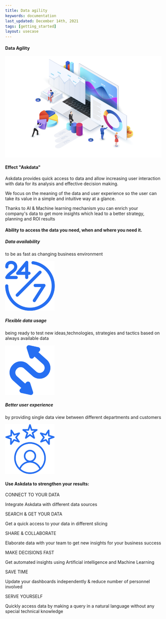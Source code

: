 ```yaml
---
title: Data agility
keywords: documentation
last_updated: December 14th, 2021
tags: [getting_started]
layout: usecase
---
```


#### Data Agility

<img src="/media/use-cases/icons/dashboards.png" class="image-doc p-3">

#### Effect "Askdata"

Askdata provides quick access to data and allow increasing user interaction with data for its analysis and effective decision making. 

We focus on the meaning of the data and user experience so the user can take its value in a simple and intuitive way at a glance.  

Thanks to AI & Machine learning mechanism you can enrich your company's data to get more insights which lead to a  better strategy, planning and ROI results

#### Ability to access the data you need, when and where you need it.

<div class="row">
  <div class="col-sm-4">
    <div class="card">
      <div class="card-body text-center">
        <h5 class="card-title">Data availability</h5>
        <p class="card-text">to be as fast as changing business environment</p>
         <img src="/media/use-cases/icons/agility_1.png" class="card-img" alt="Sales Accuracy" style="max-width:160px">
      </div>
    </div>
  </div>
  <div class="col-sm-4">
    <div class="card">
      <div class="card-body text-center">
        <h5 class="card-title">Flexible data usage</h5>
        <p class="card-text">being ready to test new ideas,technologies, strategies and tactics based on always available data</p>
        <img src="/media/use-cases/icons/agility_2.png" class="card-img" alt="Sales Accuracy" style="max-width:160px">
      </div>
    </div>
  </div>
    <div class="col-sm-4">
    <div class="card">
      <div class="card-body text-center">
        <h5 class="card-title">Better user experience</h5>
        <p class="card-text">by providing single data view between different departments and customers</p>
        <img src="/media/use-cases/icons/agility_3.png" class="card-img" alt="Sales Accuracy" style="max-width:160px">
      </div>
    </div>
  </div>
</div>

#### Use Askdata to strengthen your results:

CONNECT TO YOUR DATA

Integrate Askdata with different data sources 

SEARCH & GET YOUR DATA

Get a quick access to your data in different slicing 

SHARE & COLLABORATE

Elaborate data with your team to get new insights for your business success 

MAKE DECISIONS FAST

Get automated insights using Artificial intelligence and Machine Learning

SAVE TIME

Update your dashboards independently & reduce number of personnel involved 

SERVE YOURSELF

Quickly access data by making a query in a natural language without any special technical knowledge 
